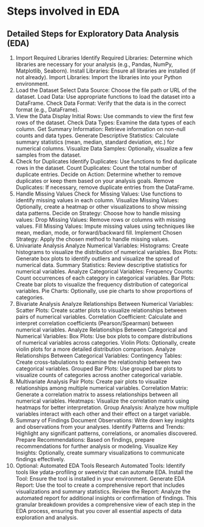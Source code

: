 # Steps involved in EDA


## Detailed Steps for Exploratory Data Analysis (EDA)

1. Import Required Libraries
Identify Required Libraries: Determine which libraries are necessary for your analysis (e.g., Pandas, NumPy, Matplotlib, Seaborn).
Install Libraries: Ensure all libraries are installed (if not already).
Import Libraries: Import the libraries into your Python environment.
2. Load the Dataset
Select Data Source: Choose the file path or URL of the dataset.
Load Data: Use appropriate functions to load the dataset into a DataFrame.
Check Data Format: Verify that the data is in the correct format (e.g., DataFrame).
3. View the Data
Display Initial Rows: Use commands to view the first few rows of the dataset.
Check Data Types: Examine the data types of each column.
Get Summary Information: Retrieve information on non-null counts and data types.
Generate Descriptive Statistics: Calculate summary statistics (mean, median, standard deviation, etc.) for numerical columns.
Visualize Data Samples: Optionally, visualize a few samples from the dataset.
4. Check for Duplicates
Identify Duplicates: Use functions to find duplicate rows in the dataset.
Count Duplicates: Count the total number of duplicate entries.
Decide on Action: Determine whether to remove duplicates or keep them based on your analysis goals.
Remove Duplicates: If necessary, remove duplicate entries from the DataFrame.
5. Handle Missing Values
Check for Missing Values: Use functions to identify missing values in each column.
Visualize Missing Values: Optionally, create a heatmap or other visualizations to show missing data patterns.
Decide on Strategy: Choose how to handle missing values:
Drop Missing Values: Remove rows or columns with missing values.
Fill Missing Values: Impute missing values using techniques like mean, median, mode, or forward/backward fill.
Implement Chosen Strategy: Apply the chosen method to handle missing values.
6. Univariate Analysis
Analyze Numerical Variables:
Histograms: Create histograms to visualize the distribution of numerical variables.
Box Plots: Generate box plots to identify outliers and visualize the spread of numerical data.
Summary Statistics: Review descriptive statistics for numerical variables.
Analyze Categorical Variables:
Frequency Counts: Count occurrences of each category in categorical variables.
Bar Plots: Create bar plots to visualize the frequency distribution of categorical variables.
Pie Charts: Optionally, use pie charts to show proportions of categories.
7. Bivariate Analysis
Analyze Relationships Between Numerical Variables:
Scatter Plots: Create scatter plots to visualize relationships between pairs of numerical variables.
Correlation Coefficient: Calculate and interpret correlation coefficients (Pearson/Spearman) between numerical variables.
Analyze Relationships Between Categorical and Numerical Variables:
Box Plots: Use box plots to compare distributions of numerical variables across categories.
Violin Plots: Optionally, create violin plots for a more detailed distribution comparison.
Analyze Relationships Between Categorical Variables:
Contingency Tables: Create cross-tabulations to examine the relationship between two categorical variables.
Grouped Bar Plots: Use grouped bar plots to visualize counts of categories across another categorical variable.
8. Multivariate Analysis
Pair Plots: Create pair plots to visualize relationships among multiple numerical variables.
Correlation Matrix: Generate a correlation matrix to assess relationships between all numerical variables.
Heatmaps: Visualize the correlation matrix using heatmaps for better interpretation.
Group Analysis: Analyze how multiple variables interact with each other and their effect on a target variable.
9. Summary of Findings
Document Observations: Write down key insights and observations from your analyses.
Identify Patterns and Trends: Highlight any significant patterns, correlations, or anomalies discovered.
Prepare Recommendations: Based on findings, prepare recommendations for further analysis or modeling.
Visualize Key Insights: Optionally, create summary visualizations to communicate findings effectively.
10. Optional: Automated EDA Tools
Research Automated Tools: Identify tools like ydata-profiling or sweetviz that can automate EDA.
Install the Tool: Ensure the tool is installed in your environment.
Generate EDA Report: Use the tool to create a comprehensive report that includes visualizations and summary statistics.
Review the Report: Analyze the automated report for additional insights or confirmation of findings.
This granular breakdown provides a comprehensive view of each step in the EDA process, ensuring that you cover all essential aspects of data exploration and analysis.